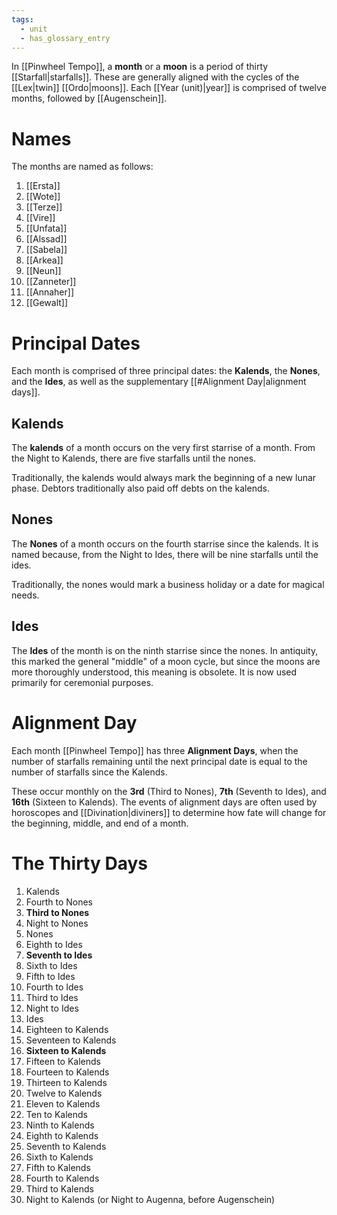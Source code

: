 ```yaml
---
tags:
  - unit
  - has_glossary_entry
---
```


In [[Pinwheel Tempo]], a **month** or a **moon** is a period of thirty [[Starfall|starfalls]]. These are generally aligned with the cycles of the [[Lex|twin]] [[Ordo|moons]]. Each [[Year (unit)|year]] is comprised of twelve months, followed by [[Augenschein]].

# Names
The months are named as follows:
1. [[Ersta]]
2. [[Wote]]
3. [[Terze]]
4. [[Vire]]
5. [[Unfata]]
6. [[Alssad]]
7. [[Sabela]]
8. [[Arkea]]
9. [[Neun]]
10. [[Zanneter]]
11. [[Annaher]]
12. [[Gewalt]]
# Principal Dates
Each month is comprised of three principal dates: the **Kalends**, the **Nones**, and the **Ides**, as well as the supplementary [[#Alignment Day|alignment days]].
## Kalends
The **kalends** of a month occurs on the very first starrise of a month. From the Night to Kalends, there are five starfalls until the nones.

Traditionally, the kalends would always mark the beginning of a new lunar phase. Debtors traditionally also paid off debts on the kalends.
## Nones
The **Nones** of a month occurs on the fourth starrise since the kalends. It is named because, from the Night to Ides, there will be nine starfalls until the ides.

Traditionally, the nones would mark a business holiday or a date for magical needs.
## Ides
The **Ides** of the month is on the ninth starrise since the nones. In antiquity, this marked the general "middle" of a moon cycle, but since the moons are more thoroughly understood, this meaning is obsolete. It is now used primarily for ceremonial purposes.
# Alignment Day
Each month [[Pinwheel Tempo]] has three **Alignment Days**, when the number of starfalls remaining until the next principal date is equal to the number of starfalls since the Kalends.

These occur monthly on the **3rd** (Third to Nones), **7th** (Seventh to Ides), and **16th** (Sixteen to Kalends). The events of alignment days are often used by horoscopes and [[Divination|diviners]] to determine how fate will change for the beginning, middle, and end of a month.

# The Thirty Days

1. Kalends
2. Fourth to Nones
3. **Third to Nones**
4. Night to Nones
5. Nones
6. Eighth to Ides
7. **Seventh to Ides**
8. Sixth to Ides
9. Fifth to Ides
10. Fourth to Ides
11. Third to Ides
12. Night to Ides
13. Ides
14. Eighteen to Kalends
15. Seventeen to Kalends
16. **Sixteen to Kalends**
17. Fifteen to Kalends
18. Fourteen to Kalends
19. Thirteen to Kalends
20. Twelve to Kalends
21. Eleven to Kalends
22. Ten to Kalends
23. Ninth to Kalends
24. Eighth to Kalends
25. Seventh to Kalends
26. Sixth to Kalends
27. Fifth to Kalends
28. Fourth to Kalends
29. Third to Kalends
30. Night to Kalends (or Night to Augenna, before Augenschein)